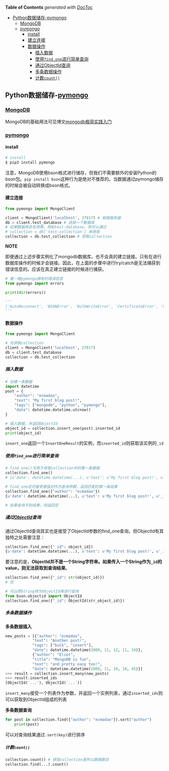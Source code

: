 <!-- START doctoc generated TOC please keep comment here to allow auto update -->
<!-- DON'T EDIT THIS SECTION, INSTEAD RE-RUN doctoc TO UPDATE -->
**Table of Contents**  *generated with [DocToc](https://github.com/thlorenz/doctoc)*

- [Python数据储存-pymongo](#python%E6%95%B0%E6%8D%AE%E5%82%A8%E5%AD%98-pymongo)
  - [MongoDB](#mongodb)
  - [pymongo](#pymongo)
    - [install](#install)
    - [建立连接](#%E5%BB%BA%E7%AB%8B%E8%BF%9E%E6%8E%A5)
    - [数据操作](#%E6%95%B0%E6%8D%AE%E6%93%8D%E4%BD%9C)
      - [插入数据](#%E6%8F%92%E5%85%A5%E6%95%B0%E6%8D%AE)
      - [使用`find_one`进行简单查询](#%E4%BD%BF%E7%94%A8find_one%E8%BF%9B%E8%A1%8C%E7%AE%80%E5%8D%95%E6%9F%A5%E8%AF%A2)
      - [通过ObjectId查询](#%E9%80%9A%E8%BF%87objectid%E6%9F%A5%E8%AF%A2)
      - [多条数据操作](#%E5%A4%9A%E6%9D%A1%E6%95%B0%E6%8D%AE%E6%93%8D%E4%BD%9C)
      - [计数`count()`](#%E8%AE%A1%E6%95%B0count)

<!-- END doctoc generated TOC please keep comment here to allow auto update -->

## Python数据储存-[pymongo](https://api.mongodb.com/python/current/index.html)

### [MongoDB](https://www.mongodb.com/)

MongoDB的基础用法可见博文[mongodb极简实践入门](https://github.com/StevenSLXie/Tutorials-for-Web-Developers/blob/master/MongoDB%20%E6%9E%81%E7%AE%80%E5%AE%9E%E8%B7%B5%E5%85%A5%E9%97%A8.md)

### [pymongo](https://api.mongodb.com/python/current/index.html)

#### install

```bash
# install
$ pip3 install pymongo
```

注意，MongoDB使用bson格式进行储存，但我们不需要额外的安装Python的bson包。`pip install bson`这种行为是绝对不推荐的。当数据通过pymongo储存的时候会被自动转换成bson格式。

#### 建立连接

```python
from pymongo import MongoClient

client = MongoClient('localhost', 27017) # 链接服务器
db = client.test_database # 选择一个数据库
# 如果数据库命名特殊，例如test-database，则可以通过
# collection = db['test-collection'] 来获取
collection = db.test_collection # 获取collection
```

**NOTE**

即便通过上述步骤实例化了mongodb数据库，也不会真的建立链接。只有在进行数据库操作的时候才会链接。因此，在上面的步骤中进行try/catch是无法捕获到错误信息的。应该在真正建立链接的时候进行捕获。

```python
# 看一眼pymongo拥有的错误信息
from pymongo import errors

print(dir(errors))

'''
['AutoReconnect', 'BSONError', 'BulkWriteError', 'CertificateError', 'CollectionInvalid', 'ConfigurationError', 'ConnectionFailure', 'CursorNotFound', 'DocumentTooLarge', 'DuplicateKeyError', 'ExceededMaxWaiters', 'ExecutionTimeout', 'InvalidBSON', 'InvalidDocument', 'InvalidId', 'InvalidName', 'InvalidOperation', 'InvalidStringData', 'InvalidURI', 'NetworkTimeout', 'NotMasterError', 'OperationFailure', 'PyMongoError', 'ServerSelectionTimeoutError', 'WTimeoutError', 'WriteConcernError', 'WriteError', '__builtins__', '__cached__', '__doc__', '__file__', '__loader__', '__name__', '__package__', '__spec__']
'''
```

#### 数据操作

```python
from pymongo import MongoClient

# 先获取collection
client = MongoClient('localhost', 27017)
db = client.test_database
collection = db.test_collection
```

##### 插入数据

```python
# 创建一条数据
import datetime
post = {
	"author": "ecmadao",
	"text": "My first blog post!",
	"tags": ["mongodb", "python", "pymongo"],
	"date": datetime.datetime.utcnow()
}

# 插入数据，并返回ObjectId
object_id = collection.insert_one(post).inserted_id
print(object_id)
```

`insert_one`返回一个`InsertOneResult`的实例，而`inserted_id`则获取该实例的`_id`

##### 使用`find_one`进行简单查询

```python
# find_one()可用于获取collection中的第一条数据
collection.find_one()
# {u'date': datetime.datetime(...), u'text': u'My first blog post!', u'_id': ObjectId('...'), u'author': u'ecmadao', u'tags': [u'mongodb', u'python', u'pymongo']}

# find_one还可接受键值对作为查询参数，返回匹配的第一条结果
collection.find_one({"author": "ecmadao"})
{u'date': datetime.datetime(...), u'text': u'My first blog post!', u'_id': ObjectId('...'), u'author': u'ecmadao', u'tags': [u'mongodb', u'python', u'pymongo']}

# 如果查询不到结果，则返回空
```

##### 通过[ObjectId](https://docs.mongodb.com/manual/reference/method/ObjectId/)查询

通过ObjectId查询其实也是接受了ObjectId参数的find_one查询。但ObjectId有其独特之处需要注意：

```python
collection.find_one({"_id": object_id})
{u'date': datetime.datetime(...), u'text': u'My first blog post!', u'_id': ObjectId('...'), u'author': u'ecmadao', u'tags': [u'mongodb', u'python', u'pymongo']}
```

要注意的是，**ObjectId并不是一个String字符串。如果传入一个String作为`_id`的value，则无法获取到查询结果**。

```python
collection.find_one({"_id": str(object_id)})
# 空

# 可以把String转为ObjectId再进行查询
from bson.objectid import ObjectId
collection.find_one({"_id": ObjectId(str_object_id)})
```

##### 多条数据操作

**多条数据插入**

```python
new_posts = [{"author": "ecmadao",
			"text": "Another post!",
			"tags": ["bulk", "insert"],
			"date": datetime.datetime(2009, 11, 12, 11, 14)},
			{"author": "Eliot",
			"title": "MongoDB is fun",
			"text": "and pretty easy too!",
			"date": datetime.datetime(2009, 11, 10, 10, 45)}]
>>> result = collection.insert_many(new_posts)
>>> result.inserted_ids
[ObjectId('...'), ObjectId('...')]
```

`insert_many`接受一个列表作为参数，并返回一个实例列表，通过`inserted_ids`则可以获取到ObjectId组成的列表

**多条数据查询**

```python
for post in collection.find({"author": "ecmadao"}).sort("author")
	print(post)
```

可以对查询结果通过`.sort(key)`进行排序

##### 计数`count()`

```python
collection.count() # 获取collection里所以数据数目
collection.find(...).count()
```